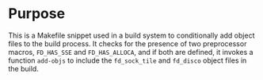 # Purpose
This is a Makefile snippet used in a build system to conditionally add object files to the build process. It checks for the presence of two preprocessor macros, `FD_HAS_SSE` and `FD_HAS_ALLOCA`, and if both are defined, it invokes a function `add-objs` to include the `fd_sock_tile` and `fd_disco` object files in the build.
